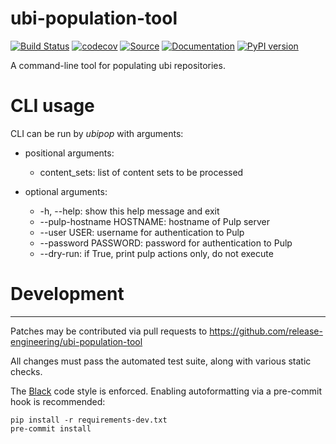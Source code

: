 # **ubi-population-tool**
[![Build Status](https://github.com/release-engineering/ubi-population-tool/actions/workflows/tox-test.yml/badge.svg)](https://github.com/release-engineering/ubi-population-tool/actions/workflows/tox-test.yml)
[![codecov](https://codecov.io/gh/release-engineering/ubi-population-tool/branch/master/graph/badge.svg?token=APniN2wa2U)](https://codecov.io/gh/release-engineering/ubi-population-tool/)
[![Source](https://badgen.net/badge/icon/source?icon=github&label)](https://github.com/release-engineering/ubi-population-tool/)
[![Documentation](https://github.com/release-engineering/ubi-population-tool/actions/workflows/docs.yml/badge.svg)](https://release-engineering.github.io/ubi-population-tool/)
[![PyPI version](https://badgen.net/pypi/v/ubi-population-tool?color=blue)](https://pypi.org/project/ubi-population-tool/)

A command-line tool for populating ubi repositories.

# CLI usage

CLI can be run by *ubipop* with arguments:

- positional arguments:
  - content_sets: list of content sets to be processed

- optional arguments:
  - -h, --help: show this help message and exit
  - --pulp-hostname HOSTNAME: hostname of Pulp server
  - --user USER: username for authentication to Pulp
  - --password PASSWORD: password for authentication to Pulp
  - --dry-run: if True, print pulp actions only, do not execute

# Development
-----------

Patches may be contributed via pull requests to
https://github.com/release-engineering/ubi-population-tool

All changes must pass the automated test suite, along with various static
checks.

The [Black](https://black.readthedocs.io/) code style is enforced.
Enabling autoformatting via a pre-commit hook is recommended:

```
pip install -r requirements-dev.txt
pre-commit install
```
